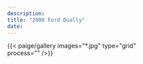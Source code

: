 ```yaml
---
description: 
title: "2000 Ford Dually"
date: 
---
```



{{< paige/gallery
     images="*.jpg" 
     type="grid"  
     process=""
     />}}
